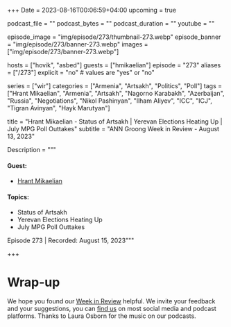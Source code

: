 +++
Date = 2023-08-16T00:06:59+04:00
upcoming = true

podcast_file = ""
podcast_bytes = ""
podcast_duration = ""
youtube = ""

episode_image = "img/episode/273/thumbnail-273.webp"
episode_banner = "img/episode/273/banner-273.webp"
images = ["img/episode/273/banner-273.webp"]

hosts = ["hovik", "asbed"]
guests = ["hmikaelian"]
episode = "273"
aliases = ["/273"]
explicit = "no" # values are "yes" or "no"

series = ["wir"]
categories = ["Armenia", "Artsakh", "Politics", "Poll"]
tags = ["Hrant Mikaelian", "Armenia", "Artsakh", "Nagorno Karabakh", "Azerbaijan", "Russia", "Negotiations", "Nikol Pashinyan", "Ilham Aliyev", "ICC", "ICJ", "Tigran Avinyan", "Hayk Marutyan"]

title = "Hrant Mikaelian - Status of Artsakh | Yerevan Elections Heating Up | July MPG Poll Outtakes"
subtitle = "ANN Groong Week in Review - August 13, 2023"

Description = """

#### Guest:
* [Hrant Mikaelian](/guest/hmikaelian)

#### Topics:
* Status of Artsakh
* Yerevan Elections Heating Up
* July MPG Poll Outtakes

Episode 273 | Recorded: August 15, 2023"""

+++


# Wrap-up

We hope you found our [Week in Review](https://podcasts.groong.org/) helpful. We invite your feedback and your suggestions, you can [find us](https://linktr.ee/groong) on most social media and podcast platforms. Thanks to Laura Osborn for the music on our podcasts.


